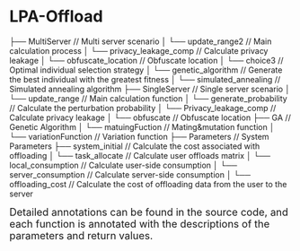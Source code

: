 

# LPA-Offload 

├── MultiServer            // Multi server scenario
│       └── update_range2                     // Main calculation process
│       └── privacy_leakage_comp                    // Calculate privacy leakage
│       └── obfuscate_location		// Obfuscate location
│       └── choice3                      // Optimal individual selection strategy
│       └── genetic_algorithm                          // Generate the best individual with the greatest fitness
│       └── simulated_annealing                        //  Simulated annealing algorithm
├── SingleServer            // Single server scenario 
│       └── update_range                          // Main calculation function
│       └── generate_probability                    // Calculate the perturbation probability
│       └── Privacy_leakage_comp                        // Calculate privacy leakage
│       └── obfuscate                      // Obfuscate location
├── GA         // Genetic Algorithm
│       └── matuingFuction                       // Mating&mutation function 
│       └── variationFunction                        // Variation function 
├── Parameters         // System Parameters
├── system_initial         // Calculate the cost associated with offloading
│       └── task_allocate                       // Calculate user offloads matrix
│       └── local_consumption                        // Calculate user-side consumption
│       └── server_consumption                    // Calculate server-side consumption
│       └── offloading_cost                   // Calculate the cost of offloading data from the user to the server 

<font size='4.5'>Detailed annotations can be found in the source code, and each function is annotated with the descriptions of the parameters and return values.</font>

 